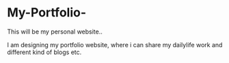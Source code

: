 # My-Portfolio-
This will be my personal website..

I am designing my portfolio website, where i can share my dailylife work and different kind of blogs etc.
